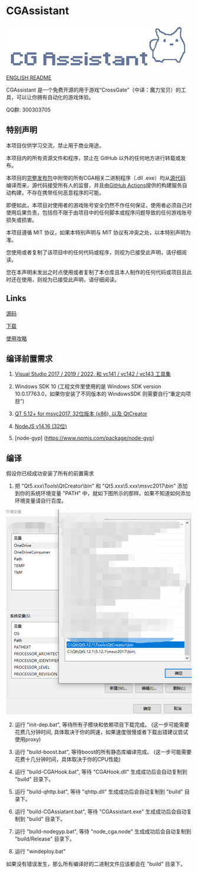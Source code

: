 # CGAssistant

![](img/logo.png)

[ENGLISH README](README.md)

CGAssistant 是一个免费开源的用于游戏“CrossGate”（中译：魔力宝贝）的工具，可以让你拥有自动化的游戏体验。

QQ群: 300303705

## 特别声明

本项目仅供学习交流，禁止用于商业用途。

本项目内的所有资源文件和程序，禁止在 GitHub 以外的任何地方进行转载或发布。

本项目的[完整发布包](https://github.com/hzqst/CGAssistant/releases)中附带的所有CGA相关二进制程序（.dll .exe）均从[源代码](https://github.com/hzqst/CGAssistant) 编译而来，源代码接受所有人的监督，并且由[GitHub Actions](https://docs.github.com/en/actions/learn-github-actions)提供的构建服务自动构建，不存在携带任何恶意程序的可能。

即便如此，本项目对使用者的游戏账号安全仍然不作任何保证，使用者必须自己对使用后果负责，包括但不限于由项目中的任何脚本或程序问题导致的任何游戏账号损失或损害。

本项目遵循 MIT 协议，如果本特别声明与 MIT 协议有冲突之处，以本特别声明为准。

您使用或者复制了该项目中的任何代码或程序，则视为已接受此声明，请仔细阅读。

您在本声明未发出之时点使用或者复制了本仓库且本人制作的任何代码或项目且此时还在使用，则视为已接受此声明，请仔细阅读。

## Links

[源码](https://github.com/hzqst/CGAssistant)

[下载](https://github.com/hzqst/CGAssistant/releases)

[使用攻略](https://github.com/hzqst/CGAssistant/wiki)

## 编译前置需求

1. [Visual Studio 2017 / 2019 / 2022, 和 vc141 / vc142 / vc143 工具集](https://visualstudio.microsoft.com/)

2. Windows SDK 10 (工程文件里使用的是 Windows SDK version 10.0.17763.0，如果你安装了不同版本的 WindowsSDK 则需要自行“重定向项目”)

3. [QT 5.12+ for msvc2017, 32位版本 (x86), 以及 QtCreator](https://www.qt.io/download)

4. [NodeJS v14.16 (32位)](https://nodejs.org/download/release/v14.16.0/)

5. [node-gyp] (https://www.npmjs.com/package/node-gyp)

## 编译

假设你已经成功安装了所有的前置需求

1. 把 "Qt5.xxx\Tools\QtCreator\bin\" 和 "Qt5.xxx\5.xxx\msvc2017\bin\" 添加到你的系统环境变量 "PATH" 中，就如下图所示的那样。如果不知道如何添加环境变量请自行百度。

![](img/1.png)

2. 运行 "init-dep.bat", 等待所有子模块和依赖项目下载完成。 (这一步可能需要花费几分钟时间, 具体取决于你的网速，如果速度很慢或者下载出错建议尝试使用proxy)

3. 运行 "build-boost.bat", 等待boost的所有静态库编译完成。 (这一步可能需要花费十几分钟时间，具体取决于你的CPU性能)

4. 运行 "build-CGAHook.bat", 等待 "CGAHook.dll" 生成成功后会自动复制到 "build" 目录下。

5. 运行 "build-qhttp.bat", 等待 "qhttp.dll" 生成成功后会自动复制到 "build" 目录下。

6. 运行 "build-CGAssiatant.bat", 等待 "CGAssistant.exe" 生成成功后会自动复制到 "build" 目录下。

7. 运行 "build-nodegyp.bat", 等待 "node_cga.node" 生成成功后会自动复制到 "build/Release" 目录下。

8. 运行 "windeploy.bat"

如果没有错误发生，那么所有编译好的二进制文件应该都会在 "build" 目录下。
